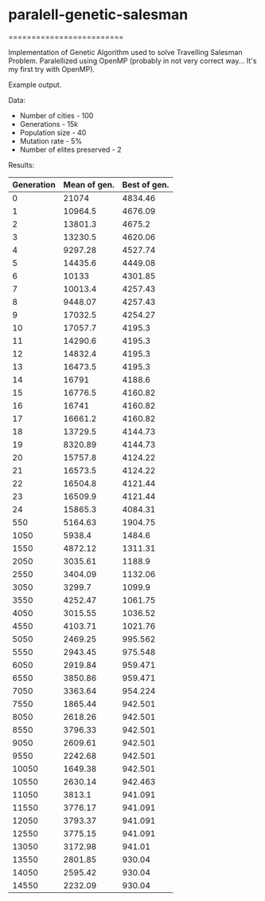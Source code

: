# paralell-genetic-salesman #
=========================

Implementation of Genetic Algorithm used to solve Travelling Salesman Problem.
Paralellized using OpenMP (probably in not very correct way... It's my first try with OpenMP).

Example output.

Data:
* Number of cities - 100
* Generations - 15k
* Population size - 40
* Mutation rate - 5%
* Number of elites preserved - 2

Results:

 | Generation | Mean of gen. | Best of gen. |
 |------------|--------------|--------------|
 | 0 | 21074 | 4834.46 |
 | 1 | 10964.5 | 4676.09 |
 | 2 | 13801.3 | 4675.2 |
 | 3 | 13230.5 | 4620.06 |
 | 4 | 9297.28 | 4527.74 |
 | 5 | 14435.6 | 4449.08 |
 | 6 | 10133 | 4301.85 |
 | 7 | 10013.4 | 4257.43 |
 | 8 | 9448.07 | 4257.43 |
 | 9 | 17032.5 | 4254.27 |
 | 10 | 17057.7 | 4195.3 |
 | 11 | 14290.6 | 4195.3 |
 | 12 | 14832.4 | 4195.3 |
 | 13 | 16473.5 | 4195.3 |
 | 14 | 16791 | 4188.6 |
 | 15 | 16776.5 | 4160.82 |
 | 16 | 16741 | 4160.82 |
 | 17 | 16661.2 | 4160.82 |
 | 18 | 13729.5 | 4144.73 |
 | 19 | 8320.89 | 4144.73 |
 | 20 | 15757.8 | 4124.22 |
 | 21 | 16573.5 | 4124.22 |
 | 22 | 16504.8 | 4121.44 |
 | 23 | 16509.9 | 4121.44 |
 | 24 | 15865.3 | 4084.31 |
 | 550 | 5164.63 | 1904.75 |
 | 1050 | 5938.4 | 1484.6 |
 | 1550 | 4872.12 | 1311.31 |
 | 2050 | 3035.61 | 1188.9 |
 | 2550 | 3404.09 | 1132.06 |
 | 3050 | 3299.7 | 1099.9 |
 | 3550 | 4252.47 | 1061.75 |
 | 4050 | 3015.55 | 1036.52 |
 | 4550 | 4103.71 | 1021.76 |
 | 5050 | 2469.25 | 995.562 |
 | 5550 | 2943.45 | 975.548 |
 | 6050 | 2919.84 | 959.471 |
 | 6550 | 3850.86 | 959.471 |
 | 7050 | 3363.64 | 954.224 |
 | 7550 | 1865.44 | 942.501 |
 | 8050 | 2618.26 | 942.501 |
 | 8550 | 3796.33 | 942.501 |
 | 9050 | 2609.61 | 942.501 |
 | 9550 | 2242.68 | 942.501 |
 | 10050 | 1649.38 | 942.501 |
 | 10550 | 2630.14 | 942.463 |
 | 11050 | 3813.1 | 941.091 |
 | 11550 | 3776.17 | 941.091 |
 | 12050 | 3793.37 | 941.091 |
 | 12550 | 3775.15 | 941.091 |
 | 13050 | 3172.98 | 941.01 |
 | 13550 | 2801.85 | 930.04 |
 | 14050 | 2595.42 | 930.04 |
 | 14550 | 2232.09 | 930.04 |




